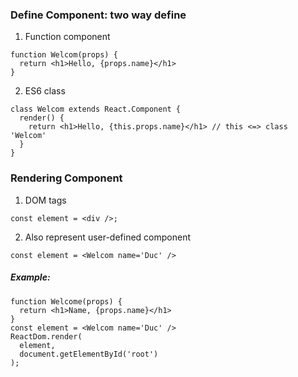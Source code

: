 ### Define Component: two way define

1. Function component
```
function Welcom(props) {
  return <h1>Hello, {props.name}</h1>
}
```

2. ES6 class
```
class Welcom extends React.Component {
  render() {
    return <h1>Hello, {this.props.name}</h1> // this <=> class 'Welcom'
  }
}
```

### Rendering Component

1. DOM tags
```
const element = <div />;
```

2. Also represent user-defined component
```
const element = <Welcom name='Duc' />
```

##### Example:
```
function Welcome(props) {
  return <h1>Name, {props.name}</h1>
}
const element = <Welcom name='Duc' />
ReactDom.render(
  element,
  document.getElementById('root')
);
```
